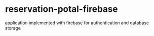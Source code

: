 # reservation-potal-firebase
application implemented with firebase for authentication and database storage
